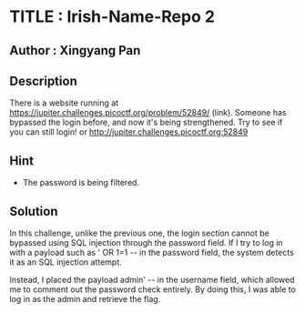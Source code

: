 # TITLE : Irish-Name-Repo 2
## Author : Xingyang Pan
## Description
There is a website running at https://jupiter.challenges.picoctf.org/problem/52849/ (link). Someone has bypassed the login before, and now it's being strengthened. Try to see if you can still login! or http://jupiter.challenges.picoctf.org:52849
## Hint
- The password is being filtered.
## Solution
In this challenge, unlike the previous one, the login section cannot be bypassed using SQL injection through the password field. If I try to log in with a payload such as ' OR 1=1 -- in the password field, the system detects it as an SQL injection attempt.

Instead, I placed the payload admin' -- in the username field, which allowed me to comment out the password check entirely. By doing this, I was able to log in as the admin and retrieve the flag.

